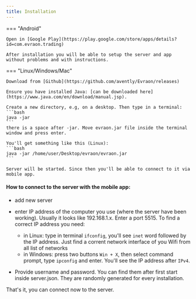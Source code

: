 ```yaml
---
title: Installation
---
```


=== "Android"

    Open in [Google Play](https://play.google.com/store/apps/details?id=com.evraon.trading)

    After installation you will be able to setup the server and app without problems and with instructions.

=== "Linux/Windows/Mac"

    Download from [Github](https://github.com/avently/Evraon/releases)

    Ensure you have installed Java: [can be downloaded here](https://www.java.com/en/download/manual.jsp).

    Create a new directory, e.g, on a desktop. Then type in a terminal:
    ```bash
    java -jar
    ```
    there is a space after -jar. Move evraon.jar file inside the terminal window and press enter.

    You'll get something like this (Linux):
    ```bash
    java -jar /home/user/Desktop/evraon/evraon.jar
    ```

    Server will be started. Since then you'll be able to connect to it via mobile app.

#### How to connect to the server with the mobile app:

- add new server
- enter IP address of the computer you use (where the server have been working). Usually it looks like 192.168.1.x. Enter a port 5515. To find a correct IP address you need:

  - in Linux: type in terminal `ifconfig`, you'll see `inet` word followed by the IP address. Just find a corrent network interface of you Wifi from all list of networks
  - in Windows: press two buttons `Win + X`, then select command prompt, type `ipconfig` and enter. You'll see the IP address after `IPv4`.

- Provide username and password. You can find them after first start inside server.json. They are randomly generated for every installation.

That's it, you can connect now to the server.
